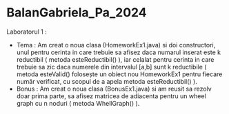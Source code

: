 # BalanGabriela_Pa_2024

Laboratorul 1 :
 - Tema :
   Am creat o noua clasa (HomeworkEx1.java) si doi constructori, unul pentru cerinta in care trebuie sa afisez daca numarul inserat este k reductibil ( metoda 
   esteReductibil() ), iar celalat pentru cerinta in care trebuie sa zic daca numerele din intervalul [a,b] sunt k reductibile ( metoda esteValid() folosește un obiect 
   nou HomeworkEx1 pentru fiecare număr verificat, cu scopul de a apela metoda esteReductibil() ).
 - Bonus :
   Am creat o noua clasa (BonusEx1.java) si am reusit sa rezolv doar prima parte, sa afisez matricea de adiacenta pentru un wheel graph cu n noduri ( metoda 
   WhellGraph() ).
   
  
   
